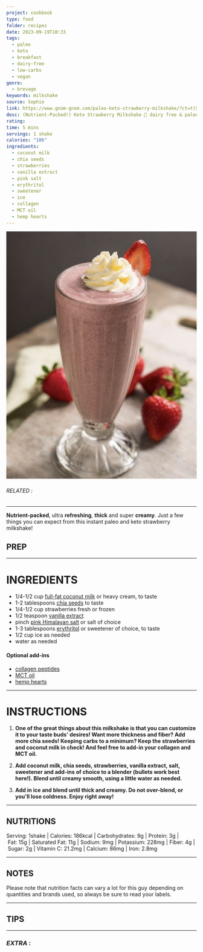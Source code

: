 ```yaml
---
project: cookbook
type: food
folder: recipes
date: 2023-09-19T10:33
tags:
  - paleo
  - keto
  - breakfast
  - dairy-free
  - low-carbs
  - vegan
genre:
  - brevage
keywords: milkshake
source: Sophie
link: https://www.gnom-gnom.com/paleo-keto-strawberry-milkshake/?ct=t(StrawberryShake_09_07_2018
desc: (Nutrient-Packed!) Keto Strawberry Milkshake 🍓 dairy free & paleo
rating: 
time: 5 mins
servings: 1 shake
calories: "186"
ingredients:
  - coconut milk
  - chia seeds
  - strawberries
  - vanilla extract
  - pink salt
  - erythritol
  - sweetener
  - ice
  - collagen
  - MCT oil
  - hemp hearts
---
```


![IMAGE](image_150.png)

###### *RELATED* : 
---
**Nutrient-packed**, ultra **refreshing**, **thick** and super **creamy**. Just a few things you can expect from this instant paleo and keto strawberry milkshake!

## PREP



---
# INGREDIENTS

- 1/4-1/2 cup [full-fat coconut milk](https://amzn.to/2IG1URJ) or heavy cream, to taste
- 1-2 tablespoons [chia seeds](https://amzn.to/2JkYgNE) to taste
- 1/4-1/2 cup strawberries fresh or frozen
- 1/2 teaspoon [vanilla extract](http://amzn.to/2gVTsV4)
- pinch [pink Himalayan salt](https://amzn.to/2Hc0jmy) or salt of choice
- 1-3 tablespoons [erythritol](https://amzn.to/2GA01UL) or sweetener of choice, to taste
- 1/2 cup ice as needed
- water as needed

#### Optional add-ins

- [collagen peptides](https://amzn.to/2zo0pas)
- [MCT oil](https://amzn.to/2HdHAaq)
- [hemp hearts](https://amzn.to/2H1tCdV)

---
# INSTRUCTIONS

1. **One of the great things about this milkshake is that you can customize it to your taste buds' desires! Want more thickness and fiber? Add more chia seeds! Keeping carbs to a minimum? Keep the strawberries and coconut milk in check! And feel free to add-in your collagen and MCT oil.**
      
2. **Add coconut milk, chia seeds, strawberries, vanilla extract, salt, sweetener and add-ins of choice to a blender (bullets work best here!). Blend until creamy smooth, using a little water as needed.**  
    
3. **Add in ice and blend until thick and creamy. Do not over-blend, or you'll lose coldness. Enjoy right away!**

---
## NUTRITIONS

Serving: 1shake | Calories: 186kcal | Carbohydrates: 9g | Protein: 3g | Fat: 15g | Saturated Fat: 11g | Sodium: 9mg | Potassium: 228mg | Fiber: 4g | Sugar: 2g | Vitamin C: 21.2mg | Calcium: 86mg | Iron: 2.8mg

---
## NOTES

Please note that nutrition facts can vary a lot for this guy depending on quantities and brands used, so always be sure to read your labels.

---
## TIPS



---
### *EXTRA* :



